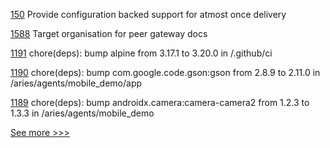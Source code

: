 
[150](https://github.com/hyperledger-labs/hlf-connector/pull/150) Provide configuration backed support for atmost once delivery

[1588](https://github.com/hyperledger/caliper/pull/1588) Target organisation for peer gateway docs

[1191](https://github.com/hyperledger/aries-vcx/pull/1191) chore(deps): bump alpine from 3.17.1 to 3.20.0 in /.github/ci

[1190](https://github.com/hyperledger/aries-vcx/pull/1190) chore(deps): bump com.google.code.gson:gson from 2.8.9 to 2.11.0 in /aries/agents/mobile_demo/app

[1189](https://github.com/hyperledger/aries-vcx/pull/1189) chore(deps): bump androidx.camera:camera-camera2 from 1.2.3 to 1.3.3 in /aries/agents/mobile_demo


[See more >>>](https://start-here.hyperledger.org/pull-requests)

